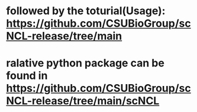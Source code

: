 # followed by the toturial(Usage): https://github.com/CSUBioGroup/scNCL-release/tree/main
# ralative python package can be found in https://github.com/CSUBioGroup/scNCL-release/tree/main/scNCL